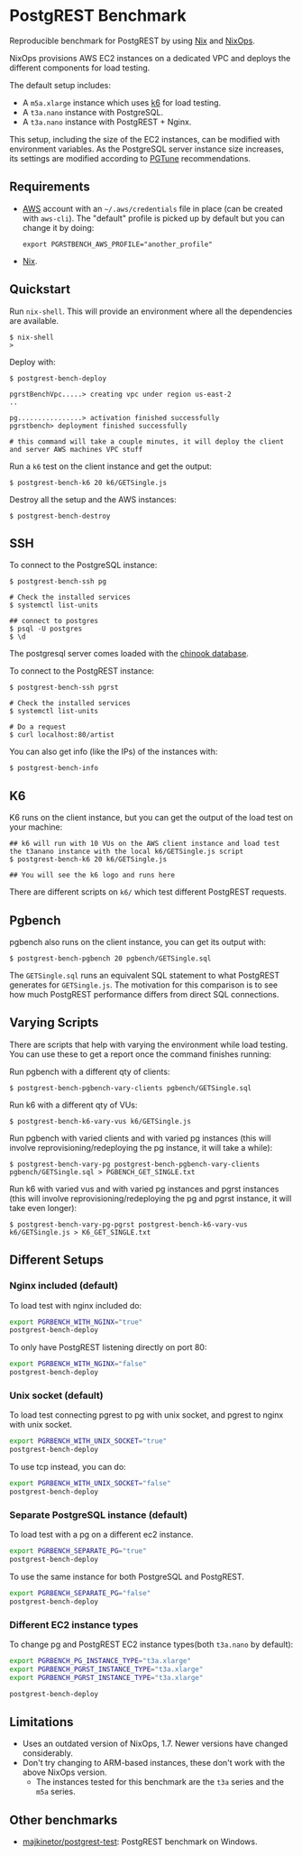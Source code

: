 # PostgREST Benchmark

Reproducible benchmark for PostgREST by using [Nix](https://nixos.org/) and [NixOps](https://github.com/NixOS/nixops).

NixOps provisions AWS EC2 instances on a dedicated VPC and deploys the different components for load testing.

The default setup includes:

- A `m5a.xlarge` instance which uses [k6](https://k6.io/) for load testing.
- A `t3a.nano` instance with PostgreSQL.
- A `t3a.nano` instance with PostgREST + Nginx.

This setup, including the size of the EC2 instances, can be modified with environment variables. As the PostgreSQL server instance size increases, its settings are modified according to [PGTune](https://pgtune.leopard.in.ua/) recommendations.

## Requirements

- [AWS](https://aws.amazon.com) account with an `~/.aws/credentials` file in place (can be created with `aws-cli`). The "default" profile is picked up by default but you can change it by doing:
  ```
  export PGRSTBENCH_AWS_PROFILE="another_profile"
  ```

- [Nix](https://nixos.org/).

## Quickstart

Run `nix-shell`. This will provide an environment where all the dependencies are available.

```
$ nix-shell
>
```

Deploy with:

```
$ postgrest-bench-deploy

pgrstBenchVpc.....> creating vpc under region us-east-2
..

pg................> activation finished successfully
pgrstbench> deployment finished successfully

# this command will take a couple minutes, it will deploy the client and server AWS machines VPC stuff
```

Run a `k6` test on the client instance and get the output:

```
$ postgrest-bench-k6 20 k6/GETSingle.js
```

Destroy all the setup and the AWS instances:

```
$ postgrest-bench-destroy
```

## SSH

To connect to the PostgreSQL instance:

```
$ postgrest-bench-ssh pg

# Check the installed services
$ systemctl list-units

## connect to postgres
$ psql -U postgres
$ \d
```

The postgresql server comes loaded with the [chinook database](https://github.com/xivSolutions/ChinookDb_Pg_Modified).

To connect to the PostgREST instance:

```
$ postgrest-bench-ssh pgrst

# Check the installed services
$ systemctl list-units

# Do a request
$ curl localhost:80/artist
```

You can also get info (like the IPs) of the instances with:

```
$ postgrest-bench-info
```

## K6

K6 runs on the client instance, but you can get the output of the load test on your machine:

```
## k6 will run with 10 VUs on the AWS client instance and load test the t3anano instance with the local k6/GETSingle.js script
$ postgrest-bench-k6 20 k6/GETSingle.js

## You will see the k6 logo and runs here
```

There are different scripts on `k6/` which test different PostgREST requests.

## Pgbench

pgbench also runs on the client instance, you can get its output with:

```
$ postgrest-bench-pgbench 20 pgbench/GETSingle.sql
```

The `GETSingle.sql` runs an equivalent SQL statement to what PostgREST generates for `GETSingle.js`. The motivation for this comparison is to see how much PostgREST performance differs from direct SQL connections.

## Varying Scripts

There are scripts that help with varying the environment while load testing. You can use these to get a report once the command finishes running:

Run pgbench with a different qty of clients:

```
$ postgrest-bench-pgbench-vary-clients pgbench/GETSingle.sql
```

Run k6 with a different qty of VUs:

```
$ postgrest-bench-k6-vary-vus k6/GETSingle.js
```

Run pgbench with varied clients and with varied pg instances (this will involve reprovisioning/redeploying the pg instance, it will take a while):

```
$ postgrest-bench-vary-pg postgrest-bench-pgbench-vary-clients pgbench/GETSingle.sql > PGBENCH_GET_SINGLE.txt
```

Run k6 with varied vus and with varied pg instances and pgrst instances (this will involve reprovisioning/redeploying the pg and pgrst instance, it will take even longer):

```
$ postgrest-bench-vary-pg-pgrst postgrest-bench-k6-vary-vus k6/GETSingle.js > K6_GET_SINGLE.txt
```

## Different Setups

### Nginx included (default)

To load test with nginx included do:

```bash
export PGRBENCH_WITH_NGINX="true"
postgrest-bench-deploy
```

To only have PostgREST listening directly on port 80:

```bash
export PGRBENCH_WITH_NGINX="false"
postgrest-bench-deploy
```

### Unix socket (default)

To load test connecting pgrest to pg with unix socket, and pgrest to nginx with unix socket.

```bash
export PGRBENCH_WITH_UNIX_SOCKET="true"
postgrest-bench-deploy
```

To use tcp instead, you can do:

```bash
export PGRBENCH_WITH_UNIX_SOCKET="false"
postgrest-bench-deploy
```

### Separate PostgreSQL instance (default)

To load test with a pg on a different ec2 instance.

```bash
export PGRBENCH_SEPARATE_PG="true"
postgrest-bench-deploy
```

To use the same instance for both PostgreSQL and PostgREST.

```bash
export PGRBENCH_SEPARATE_PG="false"
postgrest-bench-deploy
```

### Different EC2 instance types

To change pg and PostgREST EC2 instance types(both `t3a.nano` by default):

```bash
export PGRBENCH_PG_INSTANCE_TYPE="t3a.xlarge"
export PGRBENCH_PGRST_INSTANCE_TYPE="t3a.xlarge"
export PGRBENCH_PGRST_INSTANCE_TYPE="t3a.xlarge"

postgrest-bench-deploy
```

## Limitations

- Uses an outdated version of NixOps, 1.7. Newer versions have changed considerably.
- Don't try changing to ARM-based instances, these don't work with the above NixOps version.
  + The instances tested for this benchmark are the `t3a` series and the `m5a` series.

## Other benchmarks

+ [majkinetor/postgrest-test](https://github.com/majkinetor/postgrest-test): PostgREST benchmark on Windows.
